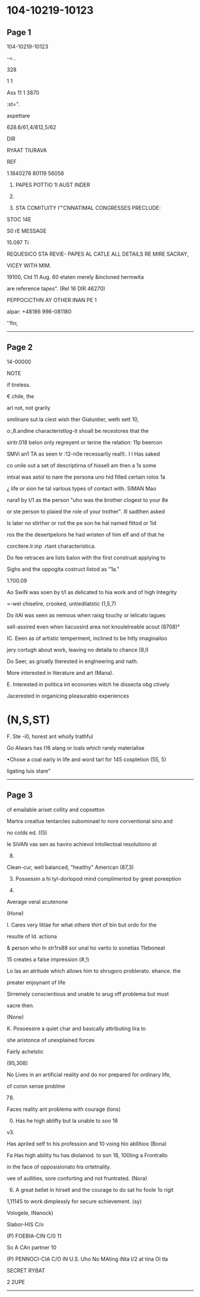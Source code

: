 # 104-10219-10123

## Page 1

104-10219-10123

-=..

328

1 1

Ass 11 1 3870

:st=".

aspettare

628.6/61,4/812,5/62

DIR

RYAAT TIURAVA

REF

1.1840278 80119 56058

1. PAPES POTTIO 1I AUST INDER

87855.

2. STA COMITUITY I'"CNNATIMAL CONGRESSES PRECLUDE:

STOC 14E

S0 rE MESSAGE

15.097 Ti

REQUESICO STA REVIE- PAPES AL CATLE ALL DETAILS RE MIRE SACRAY,

VICEY WITH MIM.

19100, Ctd 11 Aug. 60 etaten merely &incloned hermwita

are reference tapes". (Rel 16 DIR 46270)

PEPPOCiCTHN AY OTHER INAN PE 1

alpar: +48186 996-081180

''fin;

---

## Page 2

14-00000

NOTE

if tireless.

€ chile, the

arl not, not grarily

smilinare sut la ciest wish ther Gialuntier, weth sett 10,

o:,8.andine characteristlog-it shoall be recestores that the

siritr.018 belon only regreyent or terine the relation: 11p beercon

SMVi an1 TA as seen tr :12-n0e recessarlly real!l:. I l Has saked

co unile out a set of descriptirna of hissell am then a 1s some

intxal was astol to nare the persona uno hid filled certain rolos 1a

¿ life or sion he tal varlous types of contact with. SIMAN Mao

nara1 by t/1 as the person "uho was the brother clogest to your 8e

or ste person to plaied the role of your trother". Ill sadthen asked

Is later no stirther or not the pe son he hal named fittod or 1id

ros the the desertpelons he had wristen of him elf and of that he

corcitere.lr.inp .rtant characteristica.

Do fee retraces are lists balon with the first construat applying to

Sighs and the oppogita costruct listod as "1a."

1.?00.09

Ao SwiN was soen by t/l as delicated to hia work and of high Integrity

=-wel chiselire, crooked, untiedilatstic (1,5,7)

Do itAl was seen as nemous when raisg touchy or lelicato lagues

sell-assired even when Iiacussird area not knoulelreable acout (8708)°

IC. Eeen as of artistic temperment, inclined to be hitly imaginailoo

jery cortugh about work, leaving no detaila to chance (8,I)

Do Seer, as groatly literested in englneering and nath.

More interested in literature and art (Mana).

E. Interested in politica int econonies witch he dissecta obg ctively

Jacerested in organicing pleasurablo experiences

# (N,S,ST)

F. Ste -i0, horest ant wholly trathful

Go Alwars has t16 alang or loals which rarely materialise

•Chose a coal early in life and word tarl for 145 cospletion (55, 5)

ligating luis stare"

---

## Page 3

of emailable ariset collity and copsetton

Martra creatlue tentarcles subominael to nore corventional sino and

no colds ed. ((5)

le SiVAN vas sen as haviro achievol Intollectoal resolutiono at

08.

Clean-cur, well balanced, "healthy" American (87,3)

3. Possessin a hi tyl-dorlopod mind complimertod by great poreeption

08.

Average veral acutenone

(Hone)

I. Cares very littàe for what othere thirt of bin but ordo for the

resulte of ld. actiona

& person who In str1rs88 sor unal ho vanto lo sonetias 11eboneat

15 creates a false impression (#,!)

Lo las an atritude which allows him to shrugoro problerato. ehance. the

preater enjoynant of life

Sirremely conscientious and unable to arug off problema but must

sacre then.

(None)

K. Posoessire a quiet char and basically attributing lira to

she aristonce of unexplained forces

Fairly achelstic

(95,308)

No Lives in an artificial reality and do nor prepared for ordinary life,

of coron sense problme

78.

Faces reality ant problema with courage (lons)

0. Has he high ablifty but la unable to soo 18

v3.

Has apriled self to his profession and 10 voing hlo abllitioo (Bona)

Fa Has high ability hu has diolainod. to son 18, 100ling a Frontrallo

in the face of opposisionato his ortetnality.

vee of aullities, sore conforting and not fruntrated. (Nora)

6. A great bellet in hirsell and the courage to do sat ho foole 1o rigit

1,11145 to work dimplessly for secure schievement. (sy)

Vologele, INanock)

Slabor-HIS C/o

(P) FOEBIA-CIN C/0 11

So A CAn partner 10

(P) PENNOCI-CIA C/O IN U.S. Uho No MAting iNta I/2 at tina Ol tla

SECRET RYBAT

2 2UPE

---

